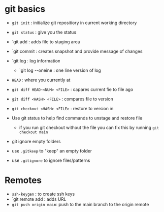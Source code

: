 # git basics

- `git init` : initialize git repositiory in current working directory
- `git status` : give you the status
- `git add : adds file to staging area
- `git commit : creates snapshot and provide message of changes

- `git log : log information
	- `git log --oneine : one line version of log

- `HEAD` : where you currently at
- `git diff HEAD~<NUM> <FILE>` : capares current fie to file <NUM> ago
- `git diff <HASH> <FILE>` : compares file to <HASH> version

- `git checkout <HASH> <FILE>` : restore <FILE> to version in <HASH>
- Use git status to help find commands to unstage and restore file
   - if you run git checkout without the file you can fix this by running `git checkout main`
- git ignore empty folders
- use `.gitkeep` to "keep" an empty folder
- use `.gitignore` to ignore files/patterns

# Remotes

- `ssh-keygen` : to create ssh keys
- `git remote add <URL> : adds URL
- `git push origin main`: push to the main branch to the origin remote
	
